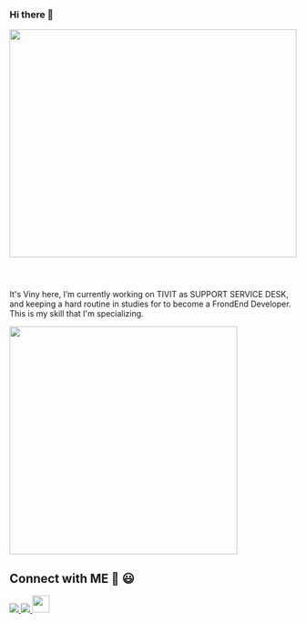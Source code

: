### Hi there 👋

<header display="flex-inline">
  
  <img src="https://i.ibb.co/1dSK4zz/profile-git.png" width="100%" height="400" position="absolute" float="right" >
</header>

<p width="400">It's Viny here, I’m currently working on TIVIT as SUPPORT SERVICE DESK, and keeping a hard routine in studies for to become a FrondEnd Developer.
This is my skill that I'm specializing.</p>

<picture align="center">
  <img src="https://user-images.githubusercontent.com/30186107/29488525-f55a69d0-84da-11e7-8a39-5476f663b5eb.png" width="400">
  </picture>

## Connect with ME 👋 😃
<p align="left" backgroundcolor="#4d0099" width="100%">
<a href="https://www.linkedin.com/in/vinicius-batista-815983137/">
  <img src="https://hand-landing-page-curved.netlify.app/images/facebook.svg" marginLeft="20" marginRight="20">
</a>
<a href="https://www.instagram.com/viny_batista_10/">
  <img src="https://hand-landing-page-curved.netlify.app/images/instagram.svg" marginLeft="20" marginRight="20">
</a>
<a href="https://www.frontendmentor.io/profile/vbanety">
  <img src="https://pbs.twimg.com/profile_images/1047378912819531776/jg7V1u54_400x400.jpg" width="30" height="30" marginLeft="20" marginRight="20">
</a>

</p>
<!--



**Vbanety/Vbanety** is a ✨ _special_ ✨ repository because its `README.md` (this file) appears on your GitHub profile.

Here are some ideas to get you started:

- 🔭 I’m currently working on ...
- 🌱 I’m currently learning ...
- 👯 I’m looking to collaborate on ...
- 🤔 I’m looking for help with ...
- 💬 Ask me about ...
- 📫 How to reach me: ...
- 😄 Pronouns: ...
- ⚡ Fun fact: ...
-->
